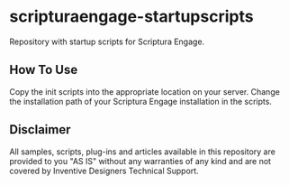 # scripturaengage-startupscripts

Repository with startup scripts for Scriptura Engage.

## How To Use

Copy the init scripts into the appropriate location on your server. Change the installation path of your Scriptura Engage installation in the scripts.

## Disclaimer

All samples, scripts, plug-ins and articles available in this repository are provided to you "AS IS" without any warranties of any kind and are not covered by Inventive Designers Technical Support.